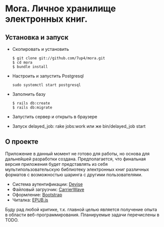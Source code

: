 Mora. Личное хранилище электронных книг.
=================================================================

Установка и запуск
------------------

* Скопировать и установить

    ```
    $ git clone git://github.com/7up4/mora.git
    $ cd mora
    $ bundle install
    ```

* Настроить и запустить Postgresql
    ```
    sudo systemctl start postgresql
    ```

* Заполнить базу

    ```
    $ rails db:create
    $ rails db:migrate
    ```

* Запустить сервер и открыть в браузере

* Запуск delayed_job: rake jobs:work или же bin/delayed_job start

О проекте
---------------------------
Приложение в данный момент не готово для работы, но основа для дальнейшей разработки создана.
Предполагается, что финальная версия приложения будет представлять из себя мультипользовательскую библиотеку электронных книг
различных форматов с возможностью шаринга с другими пользователями.

* Система аутентификации: [Devise](https://github.com/plataformatec/devise)
* Файловый загрузчик: [CarrierWave](https://github.com/carrierwaveuploader/carrierwave)
* Оформление: [Bootstrap](https://github.com/twbs/bootstrap-sass)
* Читалка: [EPUB.js](https://github.com/futurepress/epub.js)

Буду рад любой критике, т.к. главной целью является получение опыта в области веб-программирования.
Планируемые задачи перечислены в TODO.

